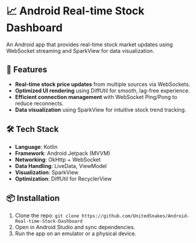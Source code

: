 # 📈 Android Real-time Stock Dashboard

An Android app that provides real-time stock market updates using WebSocket streaming and SparkView for data visualization.

## 🚀 Features
- **Real-time stock price updates** from multiple sources via WebSockets.
- **Optimized UI rendering** using DiffUtil for smooth, lag-free experience.
- **Efficient connection management** with WebSocket Ping/Pong to reduce reconnects.
- **Data visualization** using SparkView for intuitive stock trend tracking.

## 🛠 Tech Stack
- **Language**: Kotlin
- **Framework**: Android Jetpack (MVVM)
- **Networking**: OkHttp + WebSocket
- **Data Handling**: LiveData, ViewModel
- **Visualization**: SparkView
- **Optimization**: DiffUtil for RecyclerView

## 📦 Installation
1. Clone the repo:
   `git clone https://github.com/UnitedSnakes/Android-Real-time-Stock-Dashboard`
2. Open in Android Studio and sync dependencies.
3. Run the app on an emulator or a physical device.
